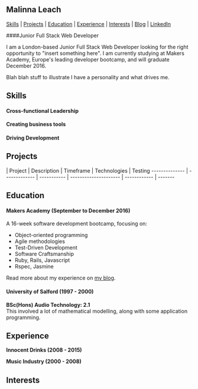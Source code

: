 ## Malinna Leach

[Skills](#skills) | [Projects](#projects) | [Education](#education) | [Experience](#experience) |  [Interests](#interests) | [Blog](https://medium.com/@malinnaleach) | [LinkedIn](https://www.linkedin.com/in/malinna-leach-bab84b10b)

####Junior Full Stack Web Developer

I am a London-based Junior Full Stack Web Developer looking for the right opportunity to "insert something here".  I am currently studying at Makers Academy, Europe's leading developer bootcamp, and will graduate December 2016.  

Blah blah stuff to illustrate I have a personality and what drives me.

## Skills

#### Cross-functional Leadership



#### Creating business tools




#### Driving Development





## Projects

 | Project | Description | Timeframe | Technologies | Testing
-------------- | ------------- | ----------- | --------------------- | ------------ | -------

## Education

#### Makers Academy (September to December 2016)

A 16-week software development bootcamp, focusing on:

- Object-oriented programming  
- Agile methodologies  
- Test-Driven Development  
- Software Craftsmanship  
- Ruby, Rails, Javascript
- Rspec, Jasmine

Read more about my experience on [my blog](https://medium.com/@malinnaleach).

#### University of Salford (1997 - 2000)

**BSc(Hons) Audio Technology:  2.1**    
This involved a lot of mathematical modelling, along with some application programming.


## Experience

**Innocent Drinks (2008 - 2015)**    


**Music Industry (2000 - 2008)**   

## Interests
